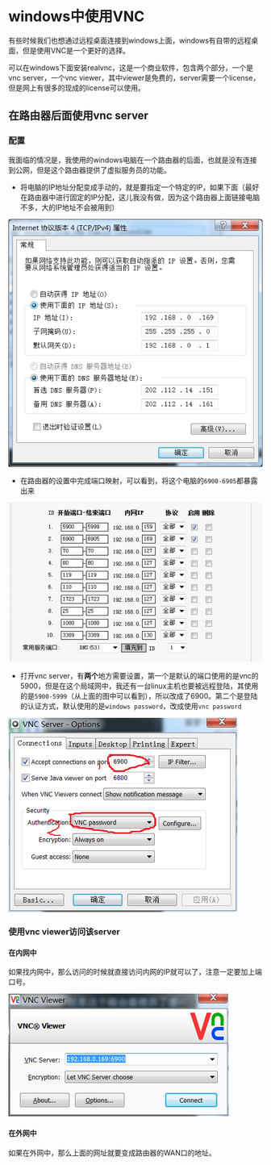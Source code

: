 windows中使用VNC
===

有些时候我们也想通过远程桌面连接到windows上面，windows有自带的远程桌面，但是使用VNC是一个更好的选择。

可以在windows下面安装realvnc，这是一个商业软件，包含两个部分，一个是vnc server，一个vnc viewer，其中viewer是免费的，server需要一个license，但是网上有很多的现成的license可以使用。

## 在路由器后面使用vnc server

### 配置
我面临的情况是，我使用的windows电脑在一个路由器的后面，也就是没有连接到公网，但是这个路由器提供了虚拟服务员的功能。

+ 将电脑的IP地址分配变成手动的，就是要指定一个特定的IP，如果下面（最好在路由器中进行固定的IP分配，这儿我没有做，因为这个路由器上面链接电脑不多，大的IP地址不会被用到）

![](wz.png)

+ 在路由器的设置中完成端口映射，可以看到，将这个电脑的`6900-6905`都暴露出来

![](lyq.png)

+ 打开vnc server，有**两个**地方需要设置，第一个是默认的端口使用的是vnc的5900，但是在这个局域网中，我还有一台linux主机也要被远程登陆，其使用的是`5900-5999`（从上面的图中可以看到），所以改成了6900。第二个是登陆的认证方式，默认使用的是`windows password`，改成使用`vnc password`

![](vncserver.png)

### 使用vnc viewer访问该server

#### 在内网中

如果找内网中，那么访问的时候就直接访问内网的IP就可以了，注意一定要加上端口号。

![](nw.png)

#### 在外网中
如果在外网中，那么上面的网址就要变成路由器的WAN口的地址。